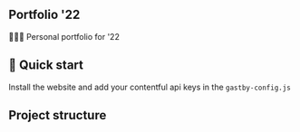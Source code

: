 ## Portfolio '22
🧑🏽‍🎨 Personal portfolio for '22

## 🚀 Quick start
Install the website and add your contentful api keys in the `gastby-config.js`

## Project structure
